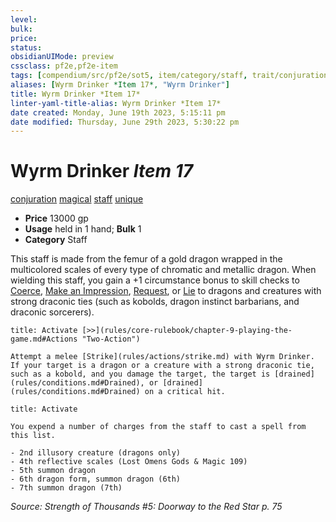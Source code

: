 ```yaml
---
level:
bulk:
price:
status:
obsidianUIMode: preview
cssclass: pf2e,pf2e-item
tags: [compendium/src/pf2e/sot5, item/category/staff, trait/conjuration, trait/magical, trait/staff, trait/unique]
aliases: [Wyrm Drinker *Item 17*, "Wyrm Drinker"]
title: Wyrm Drinker *Item 17*
linter-yaml-title-alias: Wyrm Drinker *Item 17*
date created: Monday, June 19th 2023, 5:15:11 pm
date modified: Thursday, June 29th 2023, 5:30:22 pm
---
```


# Wyrm Drinker *Item 17*

[conjuration](rules/traits/conjuration.md) [magical](rules/traits/magical.md) [staff](rules/traits/staff.md) [unique](rules/traits/unique.md)  

- **Price** 13000 gp
- **Usage** held in 1 hand; **Bulk** 1
- **Category** Staff

This staff is made from the femur of a gold dragon wrapped in the multicolored scales of every type of chromatic and metallic dragon. When wielding this staff, you gain a +1 circumstance bonus to skill checks to [Coerce](rules/actions/coerce.md), [Make an Impression](rules/actions/make-an-impression.md), [Request](rules/actions/request.md), or [Lie](rules/actions/lie.md) to dragons and creatures with strong draconic ties (such as kobolds, dragon instinct barbarians, and draconic sorcerers).

```ad-embed-ability
title: Activate [>>](rules/core-rulebook/chapter-9-playing-the-game.md#Actions "Two-Action")

Attempt a melee [Strike](rules/actions/strike.md) with Wyrm Drinker. If your target is a dragon or a creature with a strong draconic tie, such as a kobold, and you damage the target, the target is [drained](rules/conditions.md#Drained), or [drained](rules/conditions.md#Drained) on a critical hit.
```

```ad-embed-ability
title: Activate

You expend a number of charges from the staff to cast a spell from this list.

- 2nd illusory creature (dragons only)
- 4th reflective scales (Lost Omens Gods & Magic 109)
- 5th summon dragon
- 6th dragon form, summon dragon (6th)
- 7th summon dragon (7th)
```

*Source: Strength of Thousands #5: Doorway to the Red Star p. 75*

